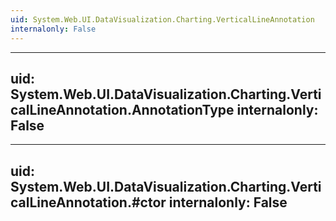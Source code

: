 ```yaml
---
uid: System.Web.UI.DataVisualization.Charting.VerticalLineAnnotation
internalonly: False
---
```


---
uid: System.Web.UI.DataVisualization.Charting.VerticalLineAnnotation.AnnotationType
internalonly: False
---

---
uid: System.Web.UI.DataVisualization.Charting.VerticalLineAnnotation.#ctor
internalonly: False
---
